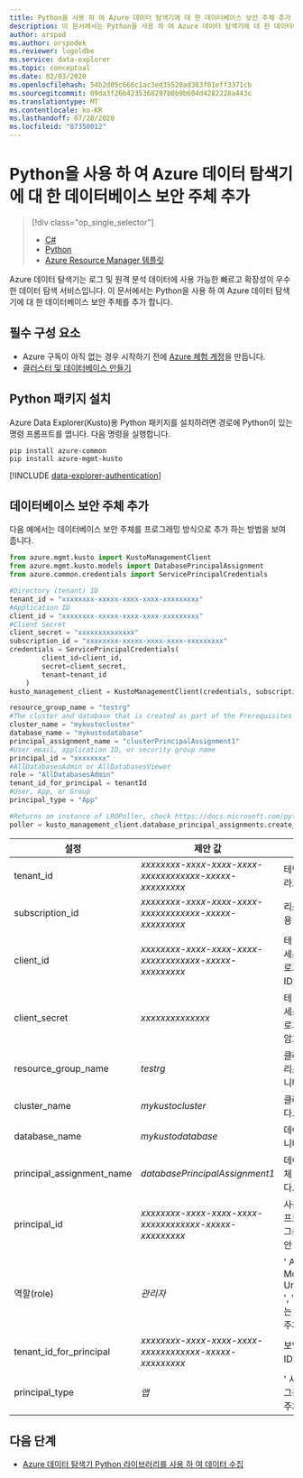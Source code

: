 ```yaml
---
title: Python을 사용 하 여 Azure 데이터 탐색기에 대 한 데이터베이스 보안 주체 추가
description: 이 문서에서는 Python을 사용 하 여 Azure 데이터 탐색기에 대 한 데이터베이스 보안 주체를 추가 하는 방법에 대해 알아봅니다.
author: orspod
ms.author: orspodek
ms.reviewer: lugoldbe
ms.service: data-explorer
ms.topic: conceptual
ms.date: 02/03/2020
ms.openlocfilehash: 54b2d05c666c1ac3ed35520ad383f01eff3371cb
ms.sourcegitcommit: 09da3f26b4235368297b8b9b604d4282228a443c
ms.translationtype: MT
ms.contentlocale: ko-KR
ms.lasthandoff: 07/28/2020
ms.locfileid: "87350012"
---
```

# <a name="add-database-principals-for-azure-data-explorer-by-using-python"></a>Python을 사용 하 여 Azure 데이터 탐색기에 대 한 데이터베이스 보안 주체 추가

> [!div class="op_single_selector"]
> * [C#](database-principal-csharp.md)
> * [Python](database-principal-python.md)
> * [Azure Resource Manager 템플릿](database-principal-resource-manager.md)

Azure 데이터 탐색기는 로그 및 원격 분석 데이터에 사용 가능한 빠르고 확장성이 우수한 데이터 탐색 서비스입니다. 이 문서에서는 Python을 사용 하 여 Azure 데이터 탐색기에 대 한 데이터베이스 보안 주체를 추가 합니다.

## <a name="prerequisites"></a>필수 구성 요소

* Azure 구독이 아직 없는 경우 시작하기 전에 [Azure 체험 계정](https://azure.microsoft.com/free/)을 만듭니다.
* [클러스터 및 데이터베이스 만들기](create-cluster-database-python.md)

## <a name="install-python-package"></a>Python 패키지 설치

Azure Data Explorer(Kusto)용 Python 패키지를 설치하려면 경로에 Python이 있는 명령 프롬프트를 엽니다. 다음 명령을 실행합니다.

```
pip install azure-common
pip install azure-mgmt-kusto
```

[!INCLUDE [data-explorer-authentication](includes/data-explorer-authentication.md)]

## <a name="add-a-database-principal"></a>데이터베이스 보안 주체 추가

다음 예에서는 데이터베이스 보안 주체를 프로그래밍 방식으로 추가 하는 방법을 보여 줍니다.

```Python
from azure.mgmt.kusto import KustoManagementClient
from azure.mgmt.kusto.models import DatabasePrincipalAssignment
from azure.common.credentials import ServicePrincipalCredentials

#Directory (tenant) ID
tenant_id = "xxxxxxxx-xxxxx-xxxx-xxxx-xxxxxxxxx"
#Application ID
client_id = "xxxxxxxx-xxxxx-xxxx-xxxx-xxxxxxxxx"
#Client Secret
client_secret = "xxxxxxxxxxxxxx"
subscription_id = "xxxxxxxx-xxxxx-xxxx-xxxx-xxxxxxxxx"
credentials = ServicePrincipalCredentials(
        client_id=client_id,
        secret=client_secret,
        tenant=tenant_id
    )
kusto_management_client = KustoManagementClient(credentials, subscription_id)

resource_group_name = "testrg"
#The cluster and database that is created as part of the Prerequisites
cluster_name = "mykustocluster"
database_name = "mykustodatabase"
principal_assignment_name = "clusterPrincipalAssignment1"
#User email, application ID, or security group name
principal_id = "xxxxxxxx"
#AllDatabasesAdmin or AllDatabasesViewer
role = "AllDatabasesAdmin"
tenant_id_for_principal = tenantId
#User, App, or Group
principal_type = "App"

#Returns an instance of LROPoller, check https://docs.microsoft.com/python/api/msrest/msrest.polling.lropoller?view=azure-python
poller = kusto_management_client.database_principal_assignments.create_or_update(resource_group_name=resource_group_name, cluster_name=cluster_name, database_name=database_name, principal_assignment_name= principal_assignment_name, parameters=DatabasePrincipalAssignment(principal_id=principal_id, role=role, tenant_id=tenant_id_for_principal, principal_type=principal_type))
```

|**설정** | **제안 값** | **필드 설명**|
|---|---|---|
| tenant_id | *xxxxxxxx-xxxx-xxxx-xxxx-xxxxxxxxxxxx-xxxxx-xxxxxxxxx* | 테넌트 ID 디렉터리 ID 라고도 합니다.|
| subscription_id | *xxxxxxxx-xxxx-xxxx-xxxx-xxxxxxxxxxxx-xxxxx-xxxxxxxxx* | 리소스를 만드는 데 사용 하는 구독 ID입니다.|
| client_id | *xxxxxxxx-xxxx-xxxx-xxxx-xxxxxxxxxxxx-xxxxx-xxxxxxxxx* | 테 넌 트의 리소스에 액세스할 수 있는 응용 프로그램의 클라이언트 ID입니다.|
| client_secret | *xxxxxxxxxxxxxx* | 테 넌 트의 리소스에 액세스할 수 있는 응용 프로그램의 클라이언트 암호입니다. |
| resource_group_name | *testrg* | 클러스터를 포함 하는 리소스 그룹의 이름입니다.|
| cluster_name | *mykustocluster* | 클러스터의 이름입니다.|
| database_name | *mykustodatabase* | 데이터베이스의 이름입니다.|
| principal_assignment_name | *databasePrincipalAssignment1* | 데이터베이스 보안 주체 리소스의 이름입니다.|
| principal_id | *xxxxxxxx-xxxx-xxxx-xxxx-xxxxxxxxxxxx-xxxxx-xxxxxxxxx* | 사용자 전자 메일, 응용 프로그램 ID 또는 보안 그룹 이름일 수 있는 보안 주체 ID입니다.|
| 역할(role) | *관리자* | ' Admin ', ' 수집기 ', ' Monitor ', ' User ', ' UnrestrictedViewers ', ' Viewer ' 일 수 있는 데이터베이스 보안 주체의 역할입니다.|
| tenant_id_for_principal | *xxxxxxxx-xxxx-xxxx-xxxx-xxxxxxxxxxxx-xxxxx-xxxxxxxxx* | 보안 주체의 테 넌 트 ID입니다.|
| principal_type | *앱* | ' 사용자 ', ' 앱 ' 또는 ' 그룹 ' 일 수 있는 보안 주체의 유형입니다.|

## <a name="next-steps"></a>다음 단계

* [Azure 데이터 탐색기 Python 라이브러리를 사용 하 여 데이터 수집](python-ingest-data.md)
